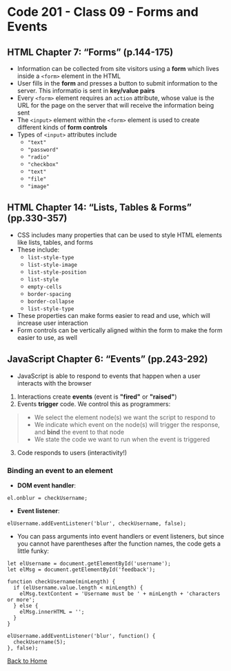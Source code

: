 # Code 201 - Class 09 - Forms and Events

## HTML Chapter 7: “Forms” (p.144-175)

- Information can be collected from site visitors using a **form** which lives inside a `<form>` element in the HTML
- User fills in the **form** and presses a button to submit information to the server. This informatio is sent in **key/value pairs**
- Every `<form>` element requires an `action` attribute, whose value is the URL for the page on the server that will receive the information being sent
- The `<input>` element within the `<form>` element is used to create different kinds of **form controls**
- Types of `<input>` attributes include
  - `"text"`
  - `"password"`
  - `"radio"`
  - `"checkbox"`
  - `"text"`
  - `"file"`
  - `"image"`

## HTML Chapter 14: “Lists, Tables & Forms” (pp.330-357)

- CSS includes many properties that can be used to style HTML elements like lists, tables, and forms
- These include:
  - `list-style-type`
  - `list-style-image`
  - `list-style-position`
  - `list-style`
  - `empty-cells`
  - `border-spacing`
  - `border-collapse`
  - `list-style-type`
- These properties can make forms easier to read and use, which will increase user interaction
- Form controls can be vertically aligned within the form to make the form easier to use, as well

## JavaScript Chapter 6: “Events” (pp.243-292)

- JavaScript is able to respond to events that happen when a user interacts with the browser

1. Interactions create **events** (event is **"fired"** or **"raised"**)
2. Events **trigger** code. We control this as programmers:
>
> - We select the element node(s) we want the script to respond to
> - We indicate which event on the node(s) will trigger the response, and **bind** the event to that node
> - We state the code we want to run when the event is triggered
>
3. Code responds to users (interactivity!)

### Binding an event to an element

- **DOM event handler**:

```
el.onblur = checkUsername;
```

- **Event listener**:

```
elUsername.addEventListener('blur', checkUsername, false);
```

- You can pass arguments into event handlers or event listeners, but since you cannot have parentheses after the function names, the code gets a little funky:

```
let elUsername = document.getElementById('username');
let elMsg = document.getElementById('feedback');

function checkUsername(minLength) {
  if (elUsername.value.length < minLength) {
    elMsg.textContent = 'Username must be ' + minLength + 'characters or more';
  } else {
    elMsg.innerHTML = '';
  }
}

elUsername.addEventListener('blur', function() {
  checkUsername(5);
}, false);
```

[Back to Home](../README.md)
